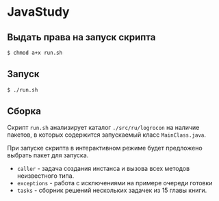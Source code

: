 # JavaStudy

## Выдать права на запуск скрипта
```sh
$ chmod a+x run.sh
```

## Запуск
```sh
$ ./run.sh
```

## Сборка

Скрипт ```run.sh``` анализирует каталог ```./src/ru/logrocon``` на наличие пакетов, в которых содержится запускаемый класс ```MainClass.java```.

При запуске скрипта в интерактивном режиме будет предложено выбрать пакет для запуска.
- ```caller``` - задача создания инстанса и вызова всех методов неизвестного типа.
- ```exceptions``` - работа с исключениями на примере очереди готовки
- ```tasks``` - сборник решений нескольких задачек из 15 главы книги.

